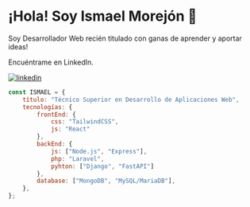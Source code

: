 # ¡Hola! Soy Ismael Morejón 👋

Soy Desarrollador Web recién titulado con ganas de aprender y aportar ideas!

Encuéntrame en LinkedIn.

[![linkedin](https://img.shields.io/badge/linkedin-0A66C2?style=for-the-badge&logo=linkedin&logoColor=white)](https://www.linkedin.com/in/ismobla)

```javascript
const ISMAEL = {
    título: "Técnico Superior en Desarrollo de Aplicaciones Web",
    tecnologías: {
        frontEnd: {
            css: "TailwindCSS",
            js: "React"
        },
        backEnd: {
            js: ["Node.js", "Express"],
            php: "Laravel",
            pyhton: ["Django", "FastAPI"]
        },
        database: ["MongoDB", "MySQL/MariaDB"],
    },
};
```
